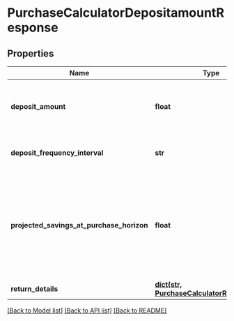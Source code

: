 # PurchaseCalculatorDepositamountResponse

## Properties
Name | Type | Description | Notes
------------ | ------------- | ------------- | -------------
**deposit_amount** | **float** | The amount to deposit in order to meet the purchase goal. | 
**deposit_frequency_interval** | **str** | The frequency interval of the deposit. | 
**projected_savings_at_purchase_horizon** | **float** | The total amount of savings that are projected to be available at the final horizon, expressed in today’s dollars. | 
**return_details** | [**dict(str, PurchaseCalculatorReturnDetail)**](PurchaseCalculatorReturnDetail.md) |  | 

[[Back to Model list]](../README.md#documentation-for-models) [[Back to API list]](../README.md#documentation-for-api-endpoints) [[Back to README]](../README.md)


